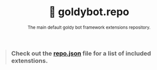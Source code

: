 <div align="center">

  # 📖 goldybot.repo

  <sub>The main default goldy bot framework extensions repository.</sub>

</div>

<br>

> ### Check out the [repo.json]() file for a list of included extenstions.



